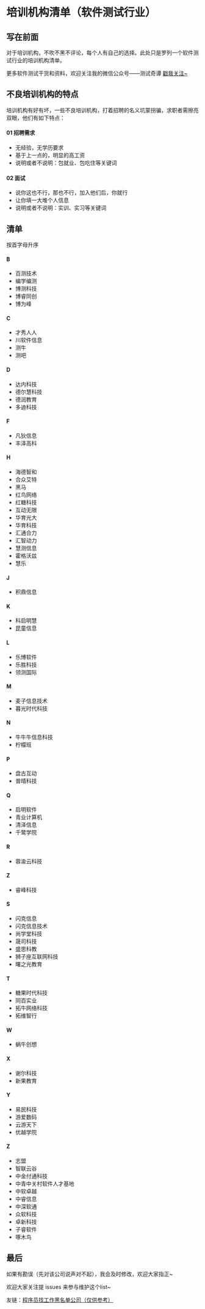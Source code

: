 # 培训机构清单（软件测试行业）

## 写在前面
对于培训机构，不吹不黑不评论，每个人有自己的选择。此处只是罗列一个软件测试行业的培训机构清单。

更多软件测试干货和资料，欢迎关注我的微信公众号——测试奇谭
[戳我关注~](http://note.youdao.com/noteshare?id=b0cb6cba018bb5217027a49bcd697f17&sub=C2A67AD4B39E40C8BC436BC3D15015E8)
## 不良培训机构的特点
培训机构有好有坏，一些不良培训机构，打着招聘的名义坑蒙拐骗，求职者需擦亮双眼，他们有如下特点：
#### 01 招聘需求
- 无经验，无学历要求
- 基于上一点的，明显的高工资
- 说明或者不说明：包就业、包吃住等关键词
#### 02 面试
- 说你这也不行，那也不行，加入他们后，你就行
- 让你填一大堆个人信息
- 说明或者不说明：实训、实习等关键词

## 清单
按首字母升序
#### B
- 百测技术
- 编学编测
- 博测科技
- 博睿同创
- 博为峰
#### C
- 才秀人人
- 川软件信息
- 测牛
- 测吧
#### D
- 达内科技
- 德尔慧科技
- 德润教育
- 多迪科技
#### F
- 凡狄信息
- 丰泽高科
#### H
- 海德智和
- 合众艾特
- 黑马
- 红鸟网络
- 红糖科技
- 互动无限
- 华育光大
- 华育科技
- 汇通合力
- 汇智动力
- 慧测信息
- 霍格沃兹
- 慧乐
#### J
- 积鼎信息
#### K
- 科启明慧
- 昆童信息
#### L
- 乐博软件
- 乐胜科技
- 领测国际
#### M
- 麦子信息技术
- 暮光时代科技
#### N
- 牛牛牛信息科技
- 柠檬班
#### P
- 盘古互动
- 普晴科技
#### Q
- 启明软件
- 青业计算机
- 清泽信息
- 千鹭学院
#### R
- 蓉渝云科技
#### Z
- 睿峰科技
#### S
- 闪克信息
- 闪克信息技术
- 尚学堂科技
- 晟司科技
- 盛思科教
- 狮子座互联网科技
- 曙之光教育
#### T
- 糖果时代科技
- 同百实业
- 拓牛网络科技
- 拓维智行
#### W
- 蜗牛创想
#### X
- 谢尔科技
- 新果教育
#### Y
- 易民科技
- 游爱数码
- 云游天下
- 优越学院
#### Z
- 志盟
- 智联云谷
- 中金付通科技
- 中青中关村软件人才基地
- 中软卓越
- 中睿信息
- 中深软通
- 众软科技
- 卓新科技
- 子睿软件
- 啄木鸟


## 最后

如果有勘误（先对该公司说声对不起），我会及时修改，欢迎大家指正~

欢迎大家关注提 issues 来参与维护这个list~

友链：[程序员找工作黑名单公司（仅供参考）](https://github.com/shengxinjing/programmer-job-blacklist)
